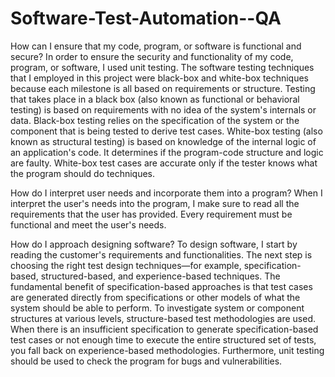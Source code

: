 # Software-Test-Automation--QA
How can I ensure that my code, program, or software is functional and secure?
In order to ensure the security and functionality of my code, program, or software, I used unit testing. The software testing techniques that I employed in this project were black-box and white-box techniques because each milestone is all based on requirements or structure. Testing that takes place in a black box (also known as functional or behavioral testing) is based on requirements with no idea of the system's internals or data. Black-box testing relies on the specification of the system or the component that is being tested to derive test cases. White-box testing (also known as structural testing) is based on knowledge of the internal logic of an application's code. It determines if the program-code structure and logic are faulty. White-box test cases are accurate only if the tester knows what the program should do techniques.

How do I interpret user needs and incorporate them into a program?
When I interpret the user's needs into the program, I make sure to read all the requirements that the user has provided. Every requirement must be functional and meet the user's needs.

How do I approach designing software?
To design software, I start by reading the customer's requirements and functionalities. The next step is choosing the right test design techniques—for example, specification-based, structured-based, and experience-based techniques. The fundamental benefit of specification-based approaches is that test cases are generated directly from specifications or other models of what the system should be able to perform. To investigate system or component structures at various levels, structure-based test methodologies are used. When there is an insufficient specification to generate specification-based test cases or not enough time to execute the entire structured set of tests, you fall back on experience-based methodologies. Furthermore, unit testing should be used to check the program for bugs and vulnerabilities.
